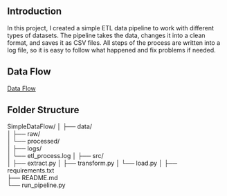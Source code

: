## Introduction
In this project, I created a simple ETL data pipeline to work with different types of datasets. The pipeline takes the data, changes it into a clean format, and saves it as CSV files. All steps of the process are written into a log file, so it is easy to follow what happened and fix problems if needed.

## Data Flow
[Data Flow]()










## Folder Structure
SimpleDataFlow/
│
├── data/                  
│   ├── raw/               
│   └── processed/         
│
├── logs/                  
│   └── etl_process.log
│
├── src/                   
│   ├── extract.py
│   ├── transform.py
│   └── load.py
│
├── requirements.txt       
├── README.md              
└── run_pipeline.py        


